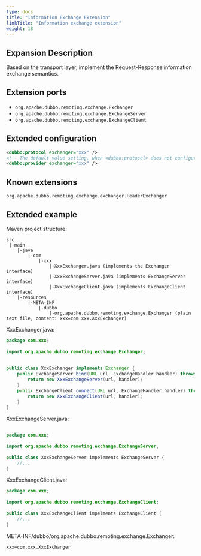 ```yaml
---
type: docs
title: "Information Exchange Extension"
linkTitle: "Information exchange extension"
weight: 18
---
```


## Expansion Description

Based on the transport layer, implement the Request-Response information exchange semantics.

## Extension ports

* `org.apache.dubbo.remoting.exchange.Exchanger`
* `org.apache.dubbo.remoting.exchange.ExchangeServer`
* `org.apache.dubbo.remoting.exchange.ExchangeClient`

## Extended configuration

```xml
<dubbo:protocol exchanger="xxx" />
<!-- The default value setting, when <dubbo:protocol> does not configure the exchanger attribute, use this configuration -->
<dubbo:provider exchanger="xxx" />
```

## Known extensions

`org.apache.dubbo.remoting.exchange.exchanger.HeaderExchanger`

## Extended example

Maven project structure:

```
src
 |-main
    |-java
        |-com
            |-xxx
                |-XxxExchanger.java (implements the Exchanger interface)
                |-XxxExchangeServer.java (implements ExchangeServer interface)
                |-XxxExchangeClient.java (implements ExchangeClient interface)
    |-resources
        |-META-INF
            |-dubbo
                |-org.apache.dubbo.remoting.exchange.Exchanger (plain text file, content: xxx=com.xxx.XxxExchanger)
```

XxxExchanger.java:

```java
package com.xxx;
 
import org.apache.dubbo.remoting.exchange.Exchanger;
 
 
public class XxxExchanger implements Exchanger {
    public ExchangeServer bind(URL url, ExchangeHandler handler) throws RemotingException {
        return new XxxExchangeServer(url, handler);
    }
    public ExchangeClient connect(URL url, ExchangeHandler handler) throws RemotingException {
        return new XxxExchangeClient(url, handler);
    }
}
```

XxxExchangeServer.java:

```java

package com.xxx;
 
import org.apache.dubbo.remoting.exchange.ExchangeServer;
 
public class XxxExchangeServer impelements ExchangeServer {
    //...
}
```

XxxExchangeClient.java:

```java
package com.xxx;
 
import org.apache.dubbo.remoting.exchange.ExchangeClient;
 
public class XxxExchangeClient impelments ExchangeClient {
    //...
}
```

META-INF/dubbo/org.apache.dubbo.remoting.exchange.Exchanger:

```properties
xxx=com.xxx.XxxExchanger
```